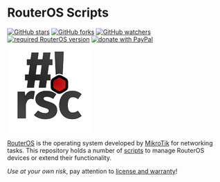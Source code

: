 RouterOS Scripts
================

[![GitHub stars](https://img.shields.io/github/stars/ChildOTK/Mikrotik-Scripts?logo=GitHub&style=flat&color=red)](https://github.com/ChildOTK/Mikrotik-Scripts/stargazers)
[![GitHub forks](https://img.shields.io/github/forks/ChildOTK/Mikrotik-Scripts?logo=GitHub&style=flat&color=green)](https://github.com/ChildOTK/Mikrotik-Scripts/network)
[![GitHub watchers](https://img.shields.io/github/watchers/ChildOTK/Mikrotik-Scripts?logo=GitHub&style=flat&color=blue)](https://github.com/ChildOTK/Mikrotik-Scripts/watchers)
[![required RouterOS version](https://img.shields.io/badge/RouterOS-7.9-yellow?style=flat)](https://mikrotik.com/download/changelogs/)
[![donate with PayPal](https://img.shields.io/badge/Like_it%3F-Donate!-orange?logo=githubsponsors&logoColor=orange&style=flat)](https://www.paypal.com/donate/?hosted_button_id=EHNVW5XU72AKW)

![RouterOS Scripts Logo](logo.svg)

[RouterOS](https://mikrotik.com/software) is the operating system developed
by [MikroTik](https://mikrotik.com/aboutus) for networking tasks. This
repository holds a number of [scripts](https://wiki.mikrotik.com/wiki/Manual:Scripting)
to manage RouterOS devices or extend their functionality.

*Use at your own risk*, pay attention to
[license and warranty](#license-and-warranty)!